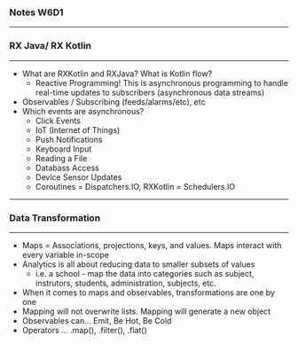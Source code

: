 ### Notes W6D1

---

### RX Java/ RX Kotlin

---

- What are RXKotlin and RXJava? What is Kotlin flow?
    - Reactive Programming! This is asynchronous programming to handle real-time updates to subscribers (asynchronous data streams)
- Observables / Subscribing (feeds/alarms/etc), etc
- Which events are asynchronous?
    - Click Events
    - IoT (Internet of Things)
    - Push Notifications
    - Keyboard Input
    - Reading a File
    - Databass Access
    - Device Sensor Updates
    - Coroutines = Dispatchers.IO, RXKotlin = Schedulers.IO

---

### Data Transformation

---

- Maps = Associations, projections, keys, and values. Maps interact with every variable in-scope
- Analytics is all about reducing data to smaller subsets of values
    - i.e. a school - map the data into categories such as subject, instrutors, students, administration, subjects, etc.
- When it comes to maps and observables, transformations are one by one
- Mapping will not overwrite lists. Mapping will generate a new object
- Observables can... Emit, Be Hot, Be Cold
- Operators ... .map(), .filter(), .flat()